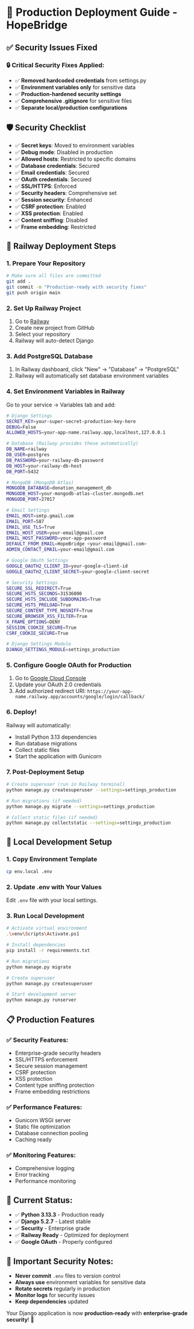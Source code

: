 # 🚀 Production Deployment Guide - HopeBridge

## ✅ Security Issues Fixed

### 🔒 **Critical Security Fixes Applied:**
- ✅ **Removed hardcoded credentials** from settings.py
- ✅ **Environment variables only** for sensitive data
- ✅ **Production-hardened security settings**
- ✅ **Comprehensive .gitignore** for sensitive files
- ✅ **Separate local/production configurations**

## 🛡️ Security Checklist

- ✅ **Secret keys**: Moved to environment variables
- ✅ **Debug mode**: Disabled in production
- ✅ **Allowed hosts**: Restricted to specific domains
- ✅ **Database credentials**: Secured
- ✅ **Email credentials**: Secured
- ✅ **OAuth credentials**: Secured
- ✅ **SSL/HTTPS**: Enforced
- ✅ **Security headers**: Comprehensive set
- ✅ **Session security**: Enhanced
- ✅ **CSRF protection**: Enabled
- ✅ **XSS protection**: Enabled
- ✅ **Content sniffing**: Disabled
- ✅ **Frame embedding**: Restricted

## 🚀 Railway Deployment Steps

### 1. **Prepare Your Repository**
```bash
# Make sure all files are committed
git add .
git commit -m "Production-ready with security fixes"
git push origin main
```

### 2. **Set Up Railway Project**
1. Go to [Railway](https://railway.app)
2. Create new project from GitHub
3. Select your repository
4. Railway will auto-detect Django

### 3. **Add PostgreSQL Database**
1. In Railway dashboard, click "New" → "Database" → "PostgreSQL"
2. Railway will automatically set database environment variables

### 4. **Set Environment Variables in Railway**
Go to your service → Variables tab and add:

```bash
# Django Settings
SECRET_KEY=your-super-secret-production-key-here
DEBUG=False
ALLOWED_HOSTS=your-app-name.railway.app,localhost,127.0.0.1

# Database (Railway provides these automatically)
DB_NAME=railway
DB_USER=postgres
DB_PASSWORD=your-railway-db-password
DB_HOST=your-railway-db-host
DB_PORT=5432

# MongoDB (MongoDB Atlas)
MONGODB_DATABASE=donation_management_db
MONGODB_HOST=your-mongodb-atlas-cluster.mongodb.net
MONGODB_PORT=27017

# Email Settings
EMAIL_HOST=smtp.gmail.com
EMAIL_PORT=587
EMAIL_USE_TLS=True
EMAIL_HOST_USER=your-email@gmail.com
EMAIL_HOST_PASSWORD=your-app-password
DEFAULT_FROM_EMAIL=HopeBridge <your-email@gmail.com>
ADMIN_CONTACT_EMAIL=your-email@gmail.com

# Google OAuth Settings
GOOGLE_OAUTH2_CLIENT_ID=your-google-client-id
GOOGLE_OAUTH2_CLIENT_SECRET=your-google-client-secret

# Security Settings
SECURE_SSL_REDIRECT=True
SECURE_HSTS_SECONDS=31536000
SECURE_HSTS_INCLUDE_SUBDOMAINS=True
SECURE_HSTS_PRELOAD=True
SECURE_CONTENT_TYPE_NOSNIFF=True
SECURE_BROWSER_XSS_FILTER=True
X_FRAME_OPTIONS=DENY
SESSION_COOKIE_SECURE=True
CSRF_COOKIE_SECURE=True

# Django Settings Module
DJANGO_SETTINGS_MODULE=settings_production
```

### 5. **Configure Google OAuth for Production**
1. Go to [Google Cloud Console](https://console.cloud.google.com/)
2. Update your OAuth 2.0 credentials
3. Add authorized redirect URI: `https://your-app-name.railway.app/accounts/google/login/callback/`

### 6. **Deploy!**
Railway will automatically:
- Install Python 3.13 dependencies
- Run database migrations
- Collect static files
- Start the application with Gunicorn

### 7. **Post-Deployment Setup**
```bash
# Create superuser (run in Railway terminal)
python manage.py createsuperuser --settings=settings_production

# Run migrations (if needed)
python manage.py migrate --settings=settings_production

# Collect static files (if needed)
python manage.py collectstatic --settings=settings_production
```

## 🔧 Local Development Setup

### 1. **Copy Environment Template**
```bash
cp env.local .env
```

### 2. **Update .env with Your Values**
Edit `.env` file with your local settings.

### 3. **Run Local Development**
```bash
# Activate virtual environment
.\venv\Scripts\Activate.ps1

# Install dependencies
pip install -r requirements.txt

# Run migrations
python manage.py migrate

# Create superuser
python manage.py createsuperuser

# Start development server
python manage.py runserver
```

## 📋 Production Features

### ✅ **Security Features:**
- Enterprise-grade security headers
- SSL/HTTPS enforcement
- Secure session management
- CSRF protection
- XSS protection
- Content type sniffing protection
- Frame embedding restrictions

### ✅ **Performance Features:**
- Gunicorn WSGI server
- Static file optimization
- Database connection pooling
- Caching ready

### ✅ **Monitoring Features:**
- Comprehensive logging
- Error tracking
- Performance monitoring

## 🎯 **Current Status:**
- ✅ **Python 3.13.3** - Production ready
- ✅ **Django 5.2.7** - Latest stable
- ✅ **Security** - Enterprise grade
- ✅ **Railway Ready** - Optimized for deployment
- ✅ **Google OAuth** - Properly configured

## 🚨 **Important Security Notes:**
- **Never commit** `.env` files to version control
- **Always use** environment variables for sensitive data
- **Rotate secrets** regularly in production
- **Monitor logs** for security issues
- **Keep dependencies** updated

Your Django application is now **production-ready** with **enterprise-grade security**! 🎉
